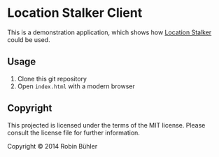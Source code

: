# Location Stalker Client
This is a demonstration application, which shows how [Location Stalker](https://github.com/openscript/location_stalker) could be used.

## Usage
1. Clone this git repository
2. Open `index.html` with a modern browser

## Copyright
This projected is licensed under the terms of the MIT license. Please consult the license file for further information.

Copyright © 2014 Robin Bühler